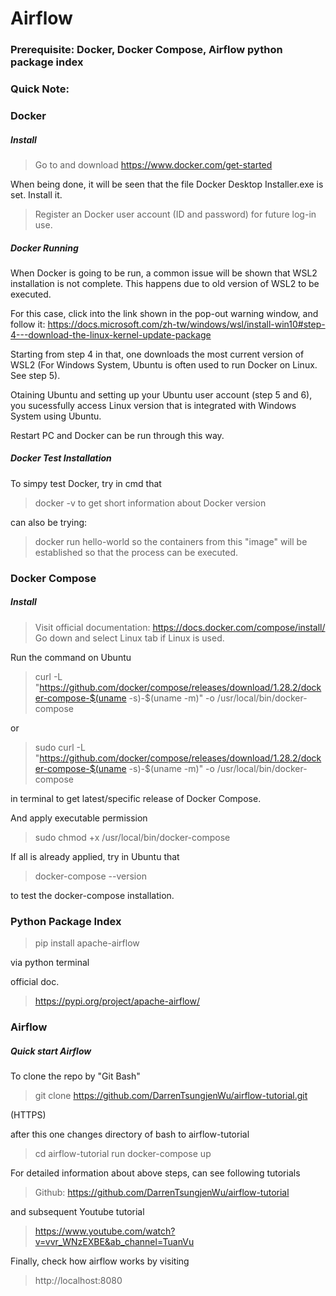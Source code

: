 # Airflow
### Prerequisite: Docker, Docker Compose, Airflow python package index

### Quick Note:

### Docker 
##### Install
> Go to and download
https://www.docker.com/get-started

When being done, it will be seen that the file Docker Desktop Installer.exe is set.
Install it.

> Register an Docker user account (ID and password) for future log-in use.

##### Docker Running

When Docker is going to be run, a common issue will be shown that WSL2 installation is not complete. This happens due to old version of WSL2 to be executed.

For this case, click into the link shown in the pop-out warning window, and follow it: https://docs.microsoft.com/zh-tw/windows/wsl/install-win10#step-4---download-the-linux-kernel-update-package

Starting from step 4 in that, one downloads the most current version of WSL2 (For Windows System, Ubuntu is often used to run Docker on Linux. See step 5).

Otaining Ubuntu and setting up your Ubuntu user account (step 5 and 6), you sucessfully access Linux version that is integrated with Windows System using Ubuntu.

Restart PC and Docker can be run through this way.


##### Docker Test Installation
To simpy test Docker, try in cmd that
> docker -v
to get short information about Docker version

can also be trying:

> docker run hello-world
so the containers from this "image" will be established so that the process can be executed.


### Docker Compose
##### Install
> Visit official documentation: https://docs.docker.com/compose/install/
Go down and select Linux tab if Linux is used.

Run the command on Ubuntu
> curl -L "https://github.com/docker/compose/releases/download/1.28.2/docker-compose-$(uname -s)-$(uname -m)" -o /usr/local/bin/docker-compose

or

> sudo curl -L "https://github.com/docker/compose/releases/download/1.28.2/docker-compose-$(uname -s)-$(uname -m)" -o /usr/local/bin/docker-compose

in terminal to get latest/specific release of Docker Compose.

And apply executable permission
> sudo chmod +x /usr/local/bin/docker-compose

If all is already applied, try in Ubuntu that
> docker-compose --version

to test the docker-compose installation.


### Python Package Index
> pip install apache-airflow

via python terminal

official doc. 
> https://pypi.org/project/apache-airflow/


### Airflow
##### Quick start Airflow
To clone the repo by "Git Bash" 
> git clone https://github.com/DarrenTsungjenWu/airflow-tutorial.git

(HTTPS)

after this one changes directory of bash to airflow-tutorial
> cd airflow-tutorial
> run docker-compose up

For detailed information about above steps, can see following tutorials 
> Github: https://github.com/DarrenTsungjenWu/airflow-tutorial

and subsequent Youtube tutorial
> https://www.youtube.com/watch?v=vvr_WNzEXBE&ab_channel=TuanVu

Finally, check how airflow works by visiting
> http://localhost:8080
